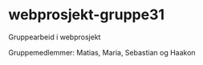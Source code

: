 webprosjekt-gruppe31
====================

Gruppearbeid i webprosjekt


Gruppemedlemmer: Matias, Maria, Sebastian og Haakon